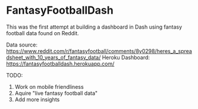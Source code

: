 # FantasyFootballDash

This was the first attempt at building a dashboard in Dash using fantasy football data found on Reddit.

Data source: https://www.reddit.com/r/fantasyfootball/comments/8y0298/heres_a_spreadsheet_with_10_years_of_fantasy_data/
Heroku Dashboard: https://fantasyfootballdash.herokuapp.com/

TODO:
  1. Work on mobile friendliness
  2. Aquire "live fantasy football data"
  3. Add more insights

